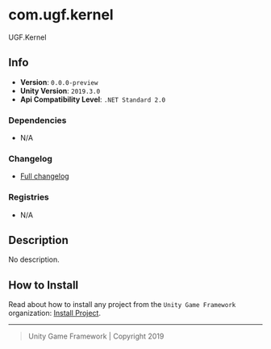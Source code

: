 # com.ugf.kernel

UGF.Kernel

## Info

- **Version**: `0.0.0-preview`
- **Unity Version**: `2019.3.0`
- **Api Compatibility Level**: `.NET Standard 2.0`

### Dependencies

- N/A

### Changelog

- [Full changelog][1]

### Registries

- N/A

## Description

No description.

## How to Install

Read about how to install any project from the `Unity Game Framework` organization: [Install Project][4].

---
> Unity Game Framework | Copyright 2019

[1]: changelog.md
[4]: https://github.com/unity-game-framework/ugf-documentation/wiki/Install-Project

